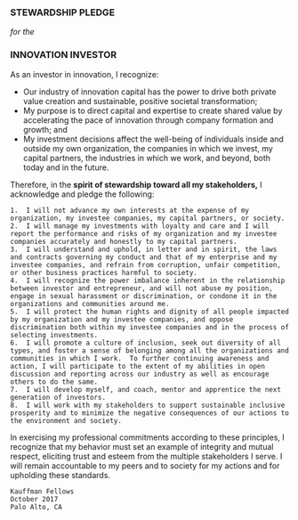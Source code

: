 ### STEWARDSHIP PLEDGE
*for the* 
### INNOVATION INVESTOR

As an investor in innovation, I recognize:
- Our industry of innovation capital has the power to drive both private value creation and sustainable, positive societal transformation;
- My purpose is to direct capital and expertise to create shared value by accelerating the pace of innovation through company formation and growth; and
- My investment decisions affect the well-being of individuals inside and outside my own organization, the companies in which we invest, my capital partners, the industries in which we work, and beyond, both today and in the future.

Therefore, in the **spirit of stewardship toward all my stakeholders,** I acknowledge and pledge the following:
```
1.	I will not advance my own interests at the expense of my organization, my investee companies, my capital partners, or society.
2.	I will manage my investments with loyalty and care and I will report the performance and risks of my organization and my investee companies accurately and honestly to my capital partners.
3.	I will understand and uphold, in letter and in spirit, the laws and contracts governing my conduct and that of my enterprise and my investee companies, and refrain from corruption, unfair competition, or other business practices harmful to society. 
4.	I will recognize the power imbalance inherent in the relationship between investor and entrepreneur, and will not abuse my position, engage in sexual harassment or discrimination, or condone it in the organizations and communities around me.
5.	I will protect the human rights and dignity of all people impacted by my organization and my investee companies, and oppose discrimination both within my investee companies and in the process of selecting investments.
6.	I will promote a culture of inclusion, seek out diversity of all types, and foster a sense of belonging among all the organizations and communities in which I work.  To further continuing awareness and action, I will participate to the extent of my abilities in open discussion and reporting across our industry as well as encourage others to do the same.
7.	I will develop myself, and coach, mentor and apprentice the next generation of investors.
8.	I will work with my stakeholders to support sustainable inclusive prosperity and to minimize the negative consequences of our actions to the environment and society.
```

In exercising my professional commitments according to these principles, I recognize that my behavior must set an example of integrity and mutual respect, eliciting trust and esteem from the multiple stakeholders I serve. I will remain accountable to my peers and to society for my actions and for upholding these standards.

```
Kauffman Fellows
October 2017
Palo Alto, CA
```
